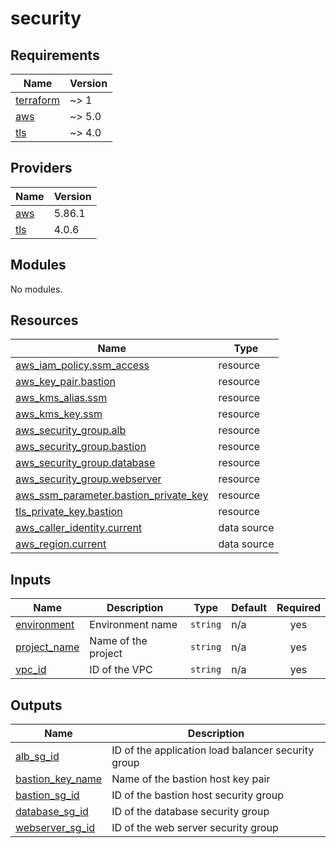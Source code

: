 # security

<!-- BEGINNING OF PRE-COMMIT-TERRAFORM DOCS HOOK -->
## Requirements

| Name | Version |
|------|---------|
| <a name="requirement_terraform"></a> [terraform](#requirement\_terraform) | ~> 1 |
| <a name="requirement_aws"></a> [aws](#requirement\_aws) | ~> 5.0 |
| <a name="requirement_tls"></a> [tls](#requirement\_tls) | ~> 4.0 |

## Providers

| Name | Version |
|------|---------|
| <a name="provider_aws"></a> [aws](#provider\_aws) | 5.86.1 |
| <a name="provider_tls"></a> [tls](#provider\_tls) | 4.0.6 |

## Modules

No modules.

## Resources

| Name | Type |
|------|------|
| [aws_iam_policy.ssm_access](https://registry.terraform.io/providers/hashicorp/aws/latest/docs/resources/iam_policy) | resource |
| [aws_key_pair.bastion](https://registry.terraform.io/providers/hashicorp/aws/latest/docs/resources/key_pair) | resource |
| [aws_kms_alias.ssm](https://registry.terraform.io/providers/hashicorp/aws/latest/docs/resources/kms_alias) | resource |
| [aws_kms_key.ssm](https://registry.terraform.io/providers/hashicorp/aws/latest/docs/resources/kms_key) | resource |
| [aws_security_group.alb](https://registry.terraform.io/providers/hashicorp/aws/latest/docs/resources/security_group) | resource |
| [aws_security_group.bastion](https://registry.terraform.io/providers/hashicorp/aws/latest/docs/resources/security_group) | resource |
| [aws_security_group.database](https://registry.terraform.io/providers/hashicorp/aws/latest/docs/resources/security_group) | resource |
| [aws_security_group.webserver](https://registry.terraform.io/providers/hashicorp/aws/latest/docs/resources/security_group) | resource |
| [aws_ssm_parameter.bastion_private_key](https://registry.terraform.io/providers/hashicorp/aws/latest/docs/resources/ssm_parameter) | resource |
| [tls_private_key.bastion](https://registry.terraform.io/providers/hashicorp/tls/latest/docs/resources/private_key) | resource |
| [aws_caller_identity.current](https://registry.terraform.io/providers/hashicorp/aws/latest/docs/data-sources/caller_identity) | data source |
| [aws_region.current](https://registry.terraform.io/providers/hashicorp/aws/latest/docs/data-sources/region) | data source |

## Inputs

| Name | Description | Type | Default | Required |
|------|-------------|------|---------|:--------:|
| <a name="input_environment"></a> [environment](#input\_environment) | Environment name | `string` | n/a | yes |
| <a name="input_project_name"></a> [project\_name](#input\_project\_name) | Name of the project | `string` | n/a | yes |
| <a name="input_vpc_id"></a> [vpc\_id](#input\_vpc\_id) | ID of the VPC | `string` | n/a | yes |

## Outputs

| Name | Description |
|------|-------------|
| <a name="output_alb_sg_id"></a> [alb\_sg\_id](#output\_alb\_sg\_id) | ID of the application load balancer security group |
| <a name="output_bastion_key_name"></a> [bastion\_key\_name](#output\_bastion\_key\_name) | Name of the bastion host key pair |
| <a name="output_bastion_sg_id"></a> [bastion\_sg\_id](#output\_bastion\_sg\_id) | ID of the bastion host security group |
| <a name="output_database_sg_id"></a> [database\_sg\_id](#output\_database\_sg\_id) | ID of the database security group |
| <a name="output_webserver_sg_id"></a> [webserver\_sg\_id](#output\_webserver\_sg\_id) | ID of the web server security group |
<!-- END OF PRE-COMMIT-TERRAFORM DOCS HOOK -->
